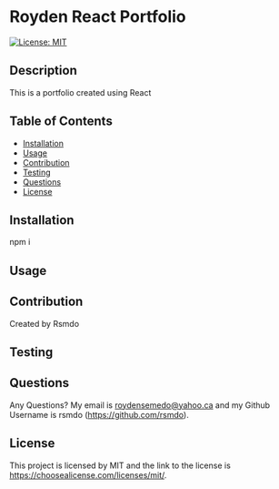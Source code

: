 # Royden React Portfolio

  [![License: MIT](https://img.shields.io/badge/License-MIT-yellow.svg)](https://opensource.org/licenses/MIT)
  

  ## Description 
  This is a portfolio created using React 

  ## Table of Contents
  - [Installation](#installation)
  - [Usage](#usage)
  - [Contribution](#contribution)
  - [Testing](#testing)
  - [Questions](#questions)
  - [License](#license)

  ## Installation
  npm i 

  ## Usage
  


  ## Contribution
  Created by Rsmdo 

  ## Testing
  

  ## Questions 
  Any Questions? My email is  roydensemedo@yahoo.ca and my Github Username is  rsmdo (https://github.com/rsmdo).


  ## License
  This project is licensed by MIT and the link to the license is https://choosealicense.com/licenses/mit/.



